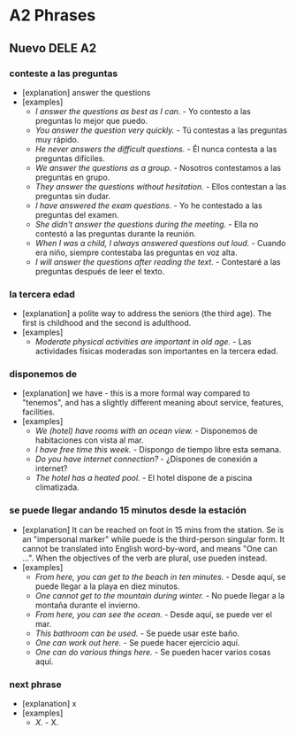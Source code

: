 # A2 Phrases

## Nuevo DELE A2
### conteste a las preguntas
- [explanation] answer the questions
- [examples]
	* *I answer the questions as best as I can.* - Yo contesto a las preguntas lo mejor que puedo.
	* *You answer the question very quickly.* - Tú contestas a las preguntas muy rápido.
	* *He never answers the difficult questions.* - Él nunca contesta a las preguntas difíciles. 
	* *We answer the questions as a group.* - Nosotros contestamos a las preguntas en grupo.
	* *They answer the questions without hesitation.* - Ellos contestan a las preguntas sin dudar.
	* *I have answered the exam questions.* - Yo he contestado a las preguntas del examen. 
	* *She didn't answer the questions during the meeting.* - Ella no contestó a las preguntas durante la reunión. 
	* *When I was a child, I always answered questions out loud.* - Cuando era niño, siempre contestaba las preguntas en voz alta.
	* *I will answer the questions after reading the text.* - Contestaré a las preguntas después de leer el texto.

### la tercera edad
- [explanation] a polite way to address the seniors (the third age). The first is childhood and the second is adulthood.
- [examples]
	* *Moderate physical activities are important in old age.* - Las actividades físicas moderadas son importantes en la tercera edad.

### disponemos de
- [explanation] we have - this is a more formal way compared to "tenemos", and has a slightly different meaning about service, features, facilities.
- [examples]
	* *We (hotel) have rooms with an ocean view.* - Disponemos de habitaciones con vista al mar.
	* *I have free time this week.* - Dispongo de tiempo libre esta semana.
	* *Do you have internet connection?* - ¿Dispones de conexión a internet?
	* *The hotel has a heated pool.* - El hotel dispone de a piscina climatizada.


### se puede llegar andando 15 minutos desde la estación
- [explanation] It can be reached on foot in 15 mins from the station. Se is an "impersonal marker" while puede is the third-person singular form. It cannot be translated into English word-by-word, and means "One can ...". When the objectives of the verb are plural, use pueden instead.
- [examples]
	* *From here, you can get to the beach in ten minutes.* - Desde aquí, se puede llegar a la playa en diez minutos.
	* *One cannot get to the mountain during winter.* - No puede llegar a la montaña durante el invierno.
	* *From here, you can see the ocean.* - Desde aquí, se puede ver el mar.
	* *This bathroom can be used.* - Se puede usar este baño.
	* *One can work out here.* - Se puede hacer ejercicio aquí.
	* *One can do various things here.* - Se pueden hacer varios cosas aquí.


### next phrase
- [explanation] x
- [examples]
	* *X.* - X.

